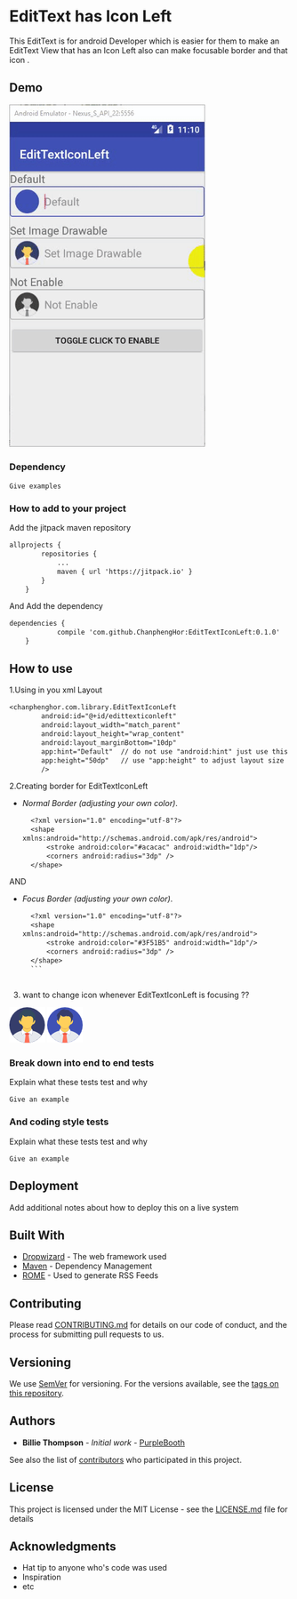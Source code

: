 # EditText has Icon Left

This EditText is for android Developer which is easier for them to make an EditText View that has an Icon Left also can make focusable border and that icon .

## Demo
![alt text](https://github.com/ChanphengHor/EditTextIconLeft/blob/master/screens/screen1.gif)
### Dependency



```
Give examples
```

### How to add to your project

Add the jitpack maven repository

```
allprojects {
		repositories {
			...
			maven { url 'https://jitpack.io' }
		}
	}
```

And Add the dependency

```
dependencies {
	        compile 'com.github.ChanphengHor:EditTextIconLeft:0.1.0'
	}
```

## How to use

1.Using in you xml Layout 

```
<chanphenghor.com.library.EditTextIconLeft
        android:id="@+id/edittexticonleft"
        android:layout_width="match_parent"
        android:layout_height="wrap_content"
        android:layout_marginBottom="10dp"
        app:hint="Default"  // do not use "android:hint" just use this
        app:height="50dp"   // use "app:height" to adjust layout size
        />
```
2.Creating border for EditTextIconLeft

 * *Normal Border (adjusting your own color)*.
  	```
      <?xml version="1.0" encoding="utf-8"?>
      <shape xmlns:android="http://schemas.android.com/apk/res/android">
          <stroke android:color="#acacac" android:width="1dp"/>
          <corners android:radius="3dp" />
      </shape>
      ```
      
AND
* *Focus Border (adjusting your own color)*.

	```
      <?xml version="1.0" encoding="utf-8"?>
      <shape xmlns:android="http://schemas.android.com/apk/res/android">
          <stroke android:color="#3F51B5" android:width="1dp"/>
          <corners android:radius="3dp" />
      </shape>  
      ```
      
 3. want to change icon whenever EditTextIconLeft is focusing ??
  
  ![alt text](https://github.com/ChanphengHor/EditTextIconLeft/blob/master/screens/user_empty.png) ![alt text](https://github.com/ChanphengHor/EditTextIconLeft/blob/master/screens/user_empty_focus.png)
  
### Break down into end to end tests

Explain what these tests test and why

```
Give an example
```

### And coding style tests

Explain what these tests test and why

```
Give an example
```

## Deployment

Add additional notes about how to deploy this on a live system

## Built With

* [Dropwizard](http://www.dropwizard.io/1.0.2/docs/) - The web framework used
* [Maven](https://maven.apache.org/) - Dependency Management
* [ROME](https://rometools.github.io/rome/) - Used to generate RSS Feeds

## Contributing

Please read [CONTRIBUTING.md](https://gist.github.com/PurpleBooth/b24679402957c63ec426) for details on our code of conduct, and the process for submitting pull requests to us.

## Versioning

We use [SemVer](http://semver.org/) for versioning. For the versions available, see the [tags on this repository](https://github.com/your/project/tags). 

## Authors

* **Billie Thompson** - *Initial work* - [PurpleBooth](https://github.com/PurpleBooth)

See also the list of [contributors](https://github.com/your/project/contributors) who participated in this project.

## License

This project is licensed under the MIT License - see the [LICENSE.md](LICENSE.md) file for details

## Acknowledgments

* Hat tip to anyone who's code was used
* Inspiration
* etc

